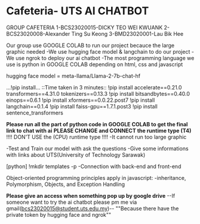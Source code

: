 # Cafeteria- UTS AI CHATBOT

GROUP CAFETERIA
1-BCS23020015-DICKY TEO WEI KWUANK
2-BCS23020008-Alexander Ting Su Keong
3-BMD23020001-Lau Bik Hee

Our group use GOOGLE COLAB to run our project becauce the large graphic needed 
-We use hugging face model & langchain to do our project 
-We use ngrok to deploy our ai chatbot
-The most programming language we use is python in GOOGLE COLAB depending on html, css and javascript

hugging face model = meta-llama/Llama-2-7b-chat-hf

...!pip install...
::Time taken in 3 minutes::
!pip install accelerate==0.21.0 transformers==4.31.0 tokenizers==0.13.3
!pip install bitsandbytes==0.40.0 einops==0.6.1
!pip install xformers==0.0.22.post7
!pip install langchain==0.1.4
!pip install faiss-gpu==1.7.1.post3
!pip install sentence_transformers

**Please run all the part of python code in GOOGLE COLAB to get the final link to chat with ai**
**PLEASE CHANGE and CONNECT the runtime type (T4)**
!!!! DON'T USE the (CPU) runtime type !!!! -It cannot run too large graphic 

-Test and Train our model with ask the questions
-Give some informations with links about UTS(University of Technology Sarawak)

[python] !mkdir templates -p
-Connection with back-end and front-end

Object-oriented programming principles apply in javascript: 
-inheritance, Polymorphism, Objects, and Exception Handling

**Please give an access when something pop up by google drive**
--If someone want to try the ai chatbot please pm me via gmail(bcs23020015@student.uts.edu.my)--
""Because there have the private token by hugging face and ngrok""
